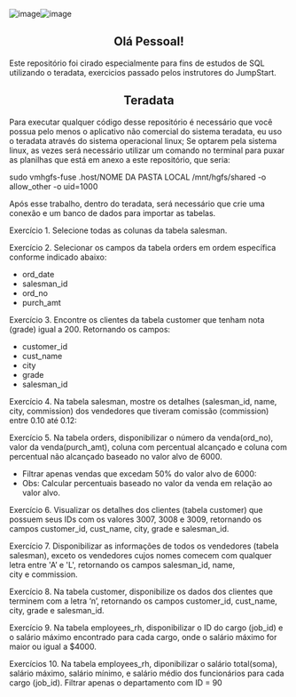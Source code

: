 ![image](https://github.com/Mateussouzasimao/SQL/assets/107272334/8b0a0ff3-4a49-4b5d-b884-abdbd79a4420)![image](https://github.com/Mateussouzasimao/SQL/assets/107272334/10f1769d-99bb-4ed2-ba80-a79a8175ab1d)<h2 align="center">Olá Pessoal!</h2>

Este repositório foi cirado especialmente para fins de estudos de SQL utilizando o teradata, exercicios passado pelos instrutores do JumpStart.

<h2 align="center">Teradata</h2>

Para executar qualquer código desse repositório é necessário que você possua pelo menos o aplicativo não comercial do sistema teradata, eu uso o teradata através do sistema operacional linux; Se optarem pela sistema linux, as vezes será necessário utilizar um comando no terminal para puxar as planilhas que está em anexo a este repositório, que seria:

  sudo vmhgfs-fuse .host/NOME DA PASTA LOCAL /mnt/hgfs/shared -o allow_other -o uid=1000
  
Após esse trabalho, dentro do teradata, será necessário que crie uma conexão e um banco de dados para importar as tabelas.

Exercício 1. Selecione todas as colunas da tabela salesman.

Exercício 2. Selecionar os campos da tabela orders em ordem específica conforme indicado abaixo:

  - ord_date
  - salesman_id
  - ord_no
  - purch_amt

Exercício 3. Encontre os clientes da tabela customer que tenham nota (grade) igual a 200. Retornando os campos:

  - customer_id
  - cust_name
  - city
  - grade
  - salesman_id
  
Exercício 4. Na tabela salesman, mostre os detalhes (salesman_id, name, city, commission) dos vendedores  que tiveram comissão (commission) entre 0.10 até 0.12:

Exercício 5. Na tabela orders, disponibilizar o número da venda(ord_no), valor da venda(purch_amt), coluna com percentual alcançado e coluna com percentual não alcançado baseado no valor alvo de 6000.

  - Filtrar apenas vendas que excedam 50% do valor alvo de 6000:
  - Obs: Calcular percentuais baseado no valor da venda em relação ao valor alvo.

Exercício 6. Visualizar os detalhes dos clientes (tabela customer) que possuem seus IDs com os valores 3007, 3008 e 3009, retornando os campos customer_id, cust_name, city, grade e salesman_id.

Exercício 7. Disponibilizar as informações de todos os vendedores (tabela salesman), exceto os vendedores cujos nomes comecem com qualquer letra entre 'A’ e 'L', retornando os campos salesman_id, name,   
             city e commission.

Exercício 8. Na tabela customer, disponibilize os dados dos clientes que terminem com a letra ‘n’, retornando os campos customer_id, cust_name, city, grade e salesman_id.

Exercício 9. Na tabela employees_rh, disponibilizar o ID do cargo (job_id) e o salário máximo encontrado para cada cargo, onde o salário máximo for maior ou igual a $4000.

Exercícios 10. Na tabela employees_rh, diponibilizar o salário total(soma), salário máximo, salário mínimo, e salário médio dos funcionários para cada cargo (job_id). Filtrar apenas o departamento com ID                = 90
